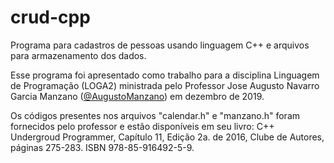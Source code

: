 # crud-cpp
 Programa para cadastros de pessoas usando linguagem C++ e arquivos para armazenamento dos dados.   
 
 Esse programa foi apresentado como trabalho para a disciplina Linguagem de Programação (LOGA2) ministrada pelo Professor Jose Augusto Navarro Garcia Manzano ([@AugustoManzano](https://github.com/AugustoManzano)) em dezembro de 2019. 
   
 Os códigos presentes nos arquivos "calendar.h" e "manzano.h" foram fornecidos pelo professor e estão disponíveis em seu livro:
 C++ Undergroud Programmer, Capítulo 11, Edição 2a. de 2016, Clube de Autores, páginas 275-283. ISBN 978-85-916492-5-9.
